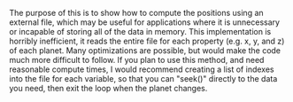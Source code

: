 The purpose of this is to show how to compute the positions using an external file, which may be useful for applications where it is unnecessary or incapable of storing
all of the data in memory.  This implementation is horribly inefficient, it reads the entire file for each property (e.g. x, y, and z) of each planet.  Many optimizations
are possible, but would make the code much more difficult to follow.  If you plan to use this method, and need reasonable compute times, I would recommend creating
a list of indexes into the file for each variable, so that you can "seek()" directly to the data you need, then exit the loop when the planet changes.